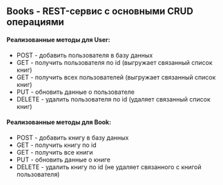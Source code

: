 ## Books - REST-сервис с основными CRUD операциями

#### Реализованные методы для User:
- POST - добавить пользователя в базу данных
- GET - получить пользователя по id (выгружает связанный список книг)
- GET - получить всех пользователей (выгружает связанный список книг)
- PUT - обновить данные о пользователе
- DELETE - удалить пользователя по id (удаляет связанный список книг)


#### Реализованные методы для Book:
- POST - добавить книгу в базу данных
- GET - получить книгу по id
- GET - получить все книги
- PUT - обновить данные о книге
- DELETE - удалить книгу по id (не удаляет связанного с книгой пользователя)
